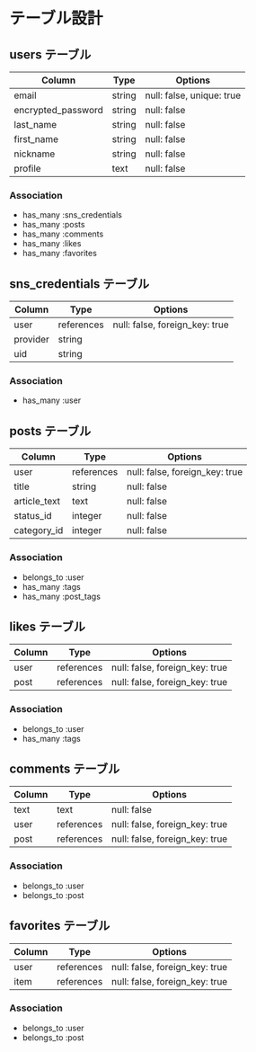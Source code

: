 # テーブル設計
## users テーブル

| Column             | Type   | Options                   |
| ------------------ | ------ | ------------------------- |
| email              | string | null: false, unique: true |
| encrypted_password | string | null: false               |
| last_name          | string | null: false               |
| first_name         | string | null: false               |
| nickname           | string | null: false               |
| profile            | text   | null: false               |

### Association

- has_many :sns_credentials
- has_many :posts
- has_many :comments
- has_many :likes
- has_many :favorites

## sns_credentials テーブル

| Column   | Type       | Options                        |
| -------- | ---------- | ------------------------------ |
| user     | references | null: false, foreign_key: true |
| provider | string     |                                |
| uid      | string     |                                |

### Association

- has_many :user

## posts テーブル

| Column       | Type       | Options                        |
| ------------ | ---------- | ------------------------------ |
| user         | references | null: false, foreign_key: true |
| title        | string     | null: false                    |
| article_text | text       | null: false                    |
| status_id    | integer    | null: false                    |
| category_id  | integer    | null: false                    |

### Association

- belongs_to :user
- has_many   :tags
- has_many   :post_tags

## likes テーブル

| Column  | Type       | Options                        |
| ------- | ---------- | ------------------------------ |
| user    | references | null: false, foreign_key: true |
| post    | references | null: false, foreign_key: true |

### Association

- belongs_to :user
- has_many   :tags

## comments テーブル

| Column  | Type       | Options                        |
| ------- | ---------- | ------------------------------ |
| text    | text       | null: false                    |
| user    | references | null: false, foreign_key: true |
| post    | references | null: false, foreign_key: true |

### Association

- belongs_to :user
- belongs_to :post

## favorites テーブル

| Column  | Type       | Options                        |
| ------- | ---------- | ------------------------------ |
| user    | references | null: false, foreign_key: true |
| item    | references | null: false, foreign_key: true |

### Association

- belongs_to :user
- belongs_to :post